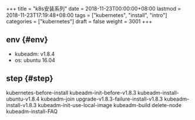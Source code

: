 +++
title = "k8s安装系列"
date = 2018-11-23T00:00:00+08:00
lastmod = 2018-11-23T17:19:48+08:00
tags = ["kubernetes", "install", "intro"]
categories = ["kubernetes"]
draft = false
weight = 3001
+++

## env {#env}

-   kubeadm: v1.8.4
-   os: ubuntu 16.04


## step {#step}

kubernetes-before-install
kubeadm-init-before-v1.8.3
kubeadm-install-ubuntu-v1.8.4
kubeadm-join
upgrade-v1.8.3-failure-install-v1.8.3
kubeadm-install-v1.8.3
kubeadm-init-use-local-image
kubeadm-build
delete-node
kubeadm-install-FAQ
